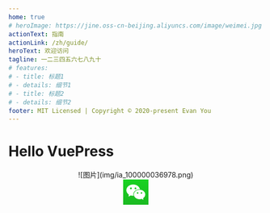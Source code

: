 ```yaml
---
home: true 
# heroImage: https://jine.oss-cn-beijing.aliyuncs.com/image/weimei.jpg
actionText: 指南
actionLink: /zh/guide/
heroText: 欢迎访问
tagline: 一二三四五六七八九十
# features:
# - title: 标题1  
# - details: 细节1
# - title: 标题2  
# - details: 细节2
footer: MIT Licensed | Copyright © 2020-present Evan You
---
```

# Hello VuePress
<!-- 图片居中 -->
[](img/ia_100000036978.png)
<center>![图片](img/ia_100000036978.png)</center>
<center><img src="img/ia_100000036978.png" style="width: 50px;"></center>
